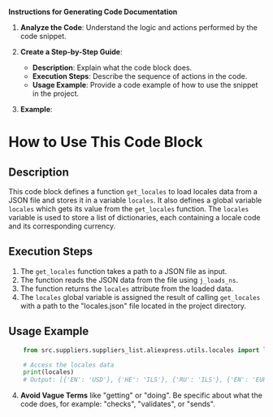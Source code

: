 **Instructions for Generating Code Documentation**

1. **Analyze the Code**: Understand the logic and actions performed by the code snippet.

2. **Create a Step-by-Step Guide**:
    - **Description**: Explain what the code block does.
    - **Execution Steps**: Describe the sequence of actions in the code.
    - **Usage Example**: Provide a code example of how to use the snippet in the project.

3. **Example**:

How to Use This Code Block
=========================================================================================

Description
-------------------------
This code block defines a function `get_locales` to load locales data from a JSON file and stores it in a variable `locales`. It also defines a global variable `locales` which gets its value from the `get_locales` function. The `locales` variable is used to store a list of dictionaries, each containing a locale code and its corresponding currency.

Execution Steps
-------------------------
1. The `get_locales` function takes a path to a JSON file as input.
2. The function reads the JSON data from the file using `j_loads_ns`.
3. The function returns the `locales` attribute from the loaded data.
4. The `locales` global variable is assigned the result of calling `get_locales` with a path to the "locales.json" file located in the project directory.

Usage Example
-------------------------

```python
    from src.suppliers.suppliers_list.aliexpress.utils.locales import locales

    # Access the locales data
    print(locales) 
    # Output: [{'EN': 'USD'}, {'HE': 'ILS'}, {'RU': 'ILS'}, {'EN': 'EUR'}, {'EN': 'GBR'}, {'RU': 'EUR'}]
```

4. **Avoid Vague Terms** like "getting" or "doing". Be specific about what the code does, for example: "checks", "validates", or "sends".